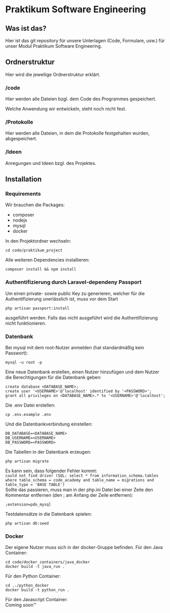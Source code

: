 # Praktikum Software Engineering

## Was ist das?
Hier ist das git repository für unsere Unterlagen (Code, Formulare, usw.) für unser Modul Praktikum Software Engineering.

## Ordnerstruktur
Hier wird die jeweilige Ordnerstruktur erklärt.

### /code
Hier werden alle Dateien bzgl. dem Code des Programmes gespeichert.

Welche Anwendung wir entwickeln, steht noch nicht fest. 

### /Protokolle
Hier werden alle Dateien, in dem die Protokolle festgehalten wurden, abgespeichert.

### /Ideen
Anregungen und Ideen bzgl. des Projektes.

## Installation

### Requirements
Wir brauchen die Packages:
- composer
- nodejs
- mysql
- docker

In den Projektordner wechseln:
```
cd code/praktikum_project
```
Alle weiteren Dependencies installieren:
```
composer install && npm install
```

### Authentifizierung durch Laravel-dependeny Passport
Um einen private- sowie public Key zu generieren, welcher für die Authentifizierung unerlässlich ist, muss vor dem Start
```
php artisan passport:install
```
ausgeführt werden. Falls das nicht ausgeführt wird die Authentifizierung nicht funktionieren.

### Datenbank
Bei mysql mit dem root-Nutzer anmelden (hat standardmäßig kein Passwort):
```
mysql -u root -p
```
Eine neue Datenbank erstellen, einen Nutzer hinzufügen und dem Nutzer die Berechtigungen für die Datenbank geben:
```
create database <DATABASE_NAME>;
create user '<USERNAME>'@'localhost' identified by '<PASSWORD>';
grant all privileges on <DATABASE_NAME>.* to '<USERNAME>'@'localhost';
```
Die .env Datei erstellen:
```
cp .env.example .env
```
Und die Datenbankverbindung einstellen:
```
DB_DATABASE=<DATABASE_NAME>
DB_USERNAME=<USERNAME>
DB_PASSWORD=<PASSWORD>
```
Die Tabellen in der Datenbank erzeugen:
```
php artisan migrate
```
Es kann sein, dass folgender Fehler kommt:<br>
`could not find driver (SQL: select * from information_schema.tables where table_schema = code_academy and table_name = migrations and table_type = 'BASE TABLE')`<br>
Sollte das passieren, muss man in der php.ini Datei bei einer Zeile den Kommentar entfernen (den ; am Anfang der Zeile entfernen):
```
;extension=pdo_mysql
```
Testdatensätze in die Datenbank spielen:
```
php artisan db:seed
```

### Docker
Der eigene Nutzer muss sich in der docker-Gruppe befinden. Für den Java Container:
```
cd code/docker_containers/java_docker
docker build -t java_run .
```
Für den Python Container:<br>
```
cd ../python_docker
docker build -t python_run .
```
Für den Javascript Container:<br>
Coming soon™